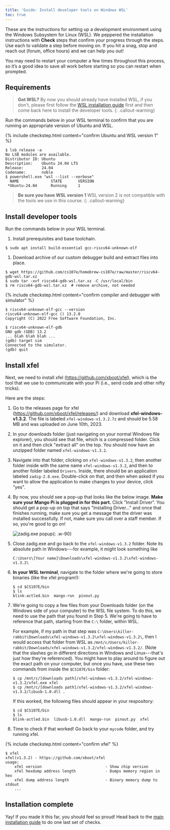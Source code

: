 ```yaml
---
title: 'Guide: Install developer tools on Windows WSL'
toc: true
---
```


<script>
$().ready(function() {
    var elems = document.getElementsByClassName('language-console');
    for (const elem of elems) elem.className += ' console-ubuntu';
});
</script>

These are the instructions for setting up a development environment using the Windows Subsystem for Linux (WSL). We peppered the installation instructions with <i class="fa fa-check-square-o fa-lg"></i> __Check__ steps that confirm your progress through the steps. Use each to validate a step before moving on.  If you hit a snag, stop and reach out (forum, office hours) and we can help you out!

You may need to restart your computer a few times throughout this process, so it’s a good idea to save all work before starting so you can restart when prompted.

## Requirements
> __Got WSL?__ By now you should already have installed WSL, if you don't, please first follow the [WSL installation guide](../wsl-setup) first and then come back here to install the developer tools.
{: .callout-warning}

Run the commands below in your WSL terminal to confirm that you are running an appropriate version of Ubuntu and WSL.

{% include checkstep.html content="confirm Ubuntu and WSL version 1" %}
```console
$ lsb_release -a
No LSB modules are available.
Distributor ID: Ubuntu
Description:    Ubuntu 24.04 LTS
Release:        24.04
Codename:       noble
$ powershell.exe "wsl --list --verbose"
  NAME              STATE       VERSION
 *Ubuntu-24.04      Running     1
```
> __Be sure you have WSL version 1__
> WSL version 2 is not compatible with the tools we use in this course.
{: .callout-warning}

## Install developer tools
Run the commands below in your WSL terminal.

1. Install prerequisites and base toolchain.
```console
$ sudo apt install build-essential gcc-riscv64-unknown-elf
```

1. Download archive of our custom debugger build and extract files into place.
```console
$ wget https://github.com/cs107e/homebrew-cs107e/raw/master/riscv64-gdb-wsl.tar.xz
$ sudo tar -xvf riscv64-gdb-wsl.tar.xz -C /usr/local/bin
$ rm riscv64-gdb-wsl.tar.xz  # remove archive, not needed
```

{% include checkstep.html content="confirm compiler and debugger with simulator" %}
```console
$ riscv64-unknown-elf-gcc --version
riscv64-unknown-elf-gcc () 13.2.0
Copyright (C) 2022 Free Software Foundation, Inc.
```

```console?prompt=(gdb),$
$ riscv64-unknown-elf-gdb
GNU gdb (GDB) 13.2
... blah blah blah ...
(gdb) target sim
Connected to the simulator.
(gdb) quit
```
## Install xfel

Next, we need to install xfel (<https://github.com/xboot/xfel>), which is the tool that we use to communicate with your Pi (i.e., send code and other nifty tricks).

Here are the steps:

1. Go to the releases page for xfel (<https://github.com/xboot/xfel/releases/>) and download **xfel-windows-v1.3.2**. The file is labeled `xfel-windows-v1.3.2.7z` and should be 5.58 MB and was uploaded on June 10th, 2023.

2. In your downloads folder (just navigating on your normal Windows file explorer), you should see that file, which is a compressed folder. Click on it and then click "extract all" on the top. You should now have an unzipped folder named `xfel-windows-v1.3.2`.

3. Navigate into that folder, clicking on `xfel-windows-v1.3.2`, then another folder inside with the same name `xfel-windows-v1.3.2`, and then to another folder labeled `Drivers`. Inside, there should be an application labeled `zadig-2.8.exe`. Double-click on that, and then when asked if you want to allow the application to make changes to your device, click "yes".

4. By now, you should see a pop-up that looks like the below image. **Make sure your Mango Pi is plugged in for this part.** Click "Install Driver". You should get a pop-up on top that says "Installing Driver..." and once that finishes running, make sure you get a message that the driver was installed successfully. If not, make sure you call over a staff member. If so, you're good to go on!

    ![zadig.exe popup](../images/zadig.png){: .w-90}

5. Close zadig.exe and go back to the `xfel-windows-v1.3.2` folder. Note its absolute path in Windows---for example, it might look something like
    ```
    C:\Users\[Your name]\Downloads\xfel-windows-v1.3.2\xfel-windows-v1.3.2\
    ```
6.  **In your WSL terminal**, navigate to the folder where we're going to store binaries (like the xfel program!):
    ```console
    $ cd $CS107E/bin
    $ ls
    blink-actled.bin  mango-run  pinout.py
    ```

7. We're going to copy a few files from your Downloads folder (on the Windows side of your computer) to the WSL file system. To do this, we need to use the path that you found in Step 5. We're going to have to reference that path, starting from the `C:\` folder, within WSL.

    For example, if my path in that step was `C:\Users\killer-rabbit\Downloads\xfel-windows-v1.3.2\xfel-windows-v1.3.2\`, then I would access that folder from WSL as `/mnt/c/Users/killer-rabbit/Downloads/xfel-windows-v1.3.2/xfel-windows-v1.3.2/`. (Note that the slashes go in different directions in Windows and Linux---that's just how they're referenced). You might have to play around to figure out the exact path on your computer, but once you have, use these two commands from inside the `$CS107E/bin` folder:

    ```console
    $ cp /mnt/c/[downloads path]/xfel-windows-v1.3.2/xfel-windows-v1.3.2/xfel.exe xfel
    $ cp /mnt/c/[downloads path]/xfel-windows-v1.3.2/xfel-windows-v1.3.2/libusb-1.0.dll .
    ```

    If this worked, the following files should appear in your respository:
    ```console
    $ cd $CS107E/bin
    $ ls
    blink-actled.bin  libusb-1.0.dll  mango-run  pinout.py  xfel
    ```

8. Time to check if that worked! Go back to your `mycode` folder, and try running xfel.

{% include checkstep.html content="confirm xfel" %}

```console
$ xfel
xfel(v1.3.2) - https://github.com/xboot/xfel
usage:
    xfel version                            - Show chip version
    xfel hexdump address length             - Dumps memory region in hex
    xfel dump address length                - Binary memory dump to stdout
    ...
```

## Installation complete

Yay! If you made it this far, you should feel so proud! Head back to the [main installation guide](../devtools) to do one last set of checks.
